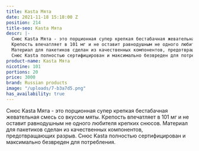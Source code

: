 ```yaml
---
title: Kasta Мята
date: 2021-11-18 15:18:00 Z
position: 214
title-seo: Kasta Мята
descr: |-
  Снюс Kasta Мята - это порционная супер крепкая бестабачная жевательная смесь со вкусом мяты.
  Крепость впечатляет в 101 мг и не оставит равнодушным не одного любителя крепких снюсов.
  Материал для пакетиков сделан из качественных компонентов, предотвращающих разрыв.
  Снюс Kasta полностью сертифицирован и максимально безвреден для потребления.
product-name: Kasta Мята
nicotine: 101
portions: 20
price: 3000
brand: Russian products
image: "/uploads/7-b3a7d5.png"
has_availability: true
---
```


Снюс Kasta Мята - это порционная супер крепкая бестабачная жевательная смесь со вкусом мяты.
Крепость впечатляет в 101 мг и не оставит равнодушным не одного любителя крепких снюсов.
Материал для пакетиков сделан из качественных компонентов, предотвращающих разрыв.
Снюс Kasta полностью сертифицирован и максимально безвреден для потребления.